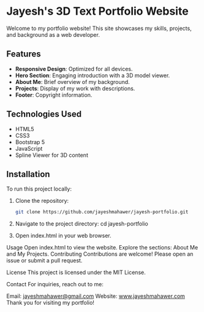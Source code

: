 # Jayesh's 3D Text Portfolio Website

Welcome to my portfolio website! This site showcases my skills, projects, and background as a web developer.

## Features

- **Responsive Design**: Optimized for all devices.
- **Hero Section**: Engaging introduction with a 3D model viewer.
- **About Me**: Brief overview of my background.
- **Projects**: Display of my work with descriptions.
- **Footer**: Copyright information.

## Technologies Used

- HTML5
- CSS3
- Bootstrap 5
- JavaScript
- Spline Viewer for 3D content

## Installation

To run this project locally:

1. Clone the repository:
   ```bash
   git clone https://github.com/jayeshmahawer/jayesh-portfolio.git

2. Navigate to the project directory:
   cd jayesh-portfolio
   
3. Open index.html in your web browser.

Usage
Open index.html to view the website.
Explore the sections: About Me and My Projects.
Contributing
Contributions are welcome! Please open an issue or submit a pull request.

License
This project is licensed under the MIT License.

Contact
For inquiries, reach out to me:

Email: jayeshmahawer@gmail.com
Website: www.jayeshmahawer.com
Thank you for visiting my portfolio!

